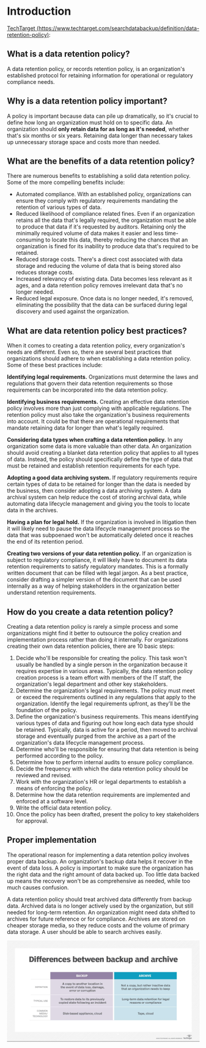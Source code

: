 # Introduction

[TechTarget (https://www.techtarget.com/searchdatabackup/definition/data-retention-policy)](https://www.techtarget.com/searchdatabackup/definition/data-retention-policy):

## What is a data retention policy?

A data retention policy, or records retention policy, is an organization's established protocol for retaining information for operational or regulatory compliance needs.

## Why is a data retention policy important?
A policy is important because data can pile up dramatically, so it's crucial to define how long an organization must hold on to specific data.  An organization should **only retain data for as long as it's needed**, whether that's six months or six years. Retaining data longer than necessary takes up unnecessary storage space and costs more than needed.

## What are the benefits of a data retention policy?

There are numerous benefits to establishing a solid data retention policy. Some of the more compelling benefits include:

  - Automated compliance. With an established policy, organizations can ensure they comply with regulatory requirements mandating the retention of various types of data.
  - Reduced likelihood of compliance related fines. Even if an organization retains all the data that's legally required, the organization must be able to produce that data if it's requested by auditors. Retaining only the minimally required volume of data makes it easier and less time-consuming to locate this data, thereby reducing the chances that an organization is fined for its inability to produce data that's required to be retained.
  - Reduced storage costs. There's a direct cost associated with data storage and reducing the volume of data that is being stored also reduces storage costs.
  - Increased relevancy of existing data. Data becomes less relevant as it ages, and a data retention policy removes irrelevant data that's no longer needed.
  - Reduced legal exposure. Once data is no longer needed, it's removed, eliminating the possibility that the data can be surfaced during legal discovery and used against the organization.

## What are data retention policy best practices?

When it comes to creating a data retention policy, every organization's needs are different. Even so, there are several best practices that organizations should adhere to when establishing a data retention policy. Some of these best practices include:

**Identifying legal requirements.** Organizations must determine the laws and regulations that govern their data retention requirements so those requirements can be incorporated into the data retention policy.

**Identifying business requirements.** Creating an effective data retention policy involves more than just complying with applicable regulations. The retention policy must also take the organization's business requirements into account. It could be that there are operational requirements that mandate retaining data for longer than what's legally required.

**Considering data types when crafting a data retention policy.** In any organization some data is more valuable than other data. An organization should avoid creating a blanket data retention policy that applies to all types of data. Instead, the policy should specifically define the type of data that must be retained and establish retention requirements for each type.

**Adopting a good data archiving system.** If regulatory requirements require certain types of data to be retained for longer than the data is needed by the business, then consider adopting a data archiving system. A data archival system can help reduce the cost of storing archival data, while automating data lifecycle management and giving you the tools to locate data in the archives.

**Having a plan for legal hold.** If the organization is involved in litigation then it will likely need to pause the data lifecycle management process so the data that was subpoenaed won't be automatically deleted once it reaches the end of its retention period.

**Creating two versions of your data retention policy.** If an organization is subject to regulatory compliance, it will likely have to document its data retention requirements to satisfy regulatory mandates. This is a formally written document that can be filled with legal jargon. As a best practice, consider drafting a simpler version of the document that can be used internally as a way of helping stakeholders in the organization better understand retention requirements.

## How do you create a data retention policy?

Creating a data retention policy is rarely a simple process and some organizations might find it better to outsource the policy creation and implementation process rather than doing it internally. For organizations creating their own data retention policies, there are 10 basic steps:

1. Decide who'll be responsible for creating the policy. This task won't usually be handled by a single person in the organization because it requires expertise in various areas. Typically, the data retention policy creation process is a team effort with members of the IT staff, the organization's legal department and other key stakeholders.
2. Determine the organization's legal requirements. The policy must meet or exceed the requirements outlined in any regulations that apply to the organization. Identify the legal requirements upfront, as they'll be the foundation of the policy.
3. Define the organization's business requirements. This means identifying various types of data and figuring out how long each data type should be retained. Typically, data is active for a period, then moved to archival storage and eventually purged from the archive as a part of the organization's data lifecycle management process.
4. Determine who'll be responsible for ensuring that data retention is being performed according to the policy.
5. Determine how to perform internal audits to ensure policy compliance.
6. Decide the frequency with which the data retention policy should be reviewed and revised.
7. Work with the organization's HR or legal departments to establish a means of enforcing the policy.
8. Determine how the data retention requirements are implemented and enforced at a software level.
9. Write the official data retention policy.
10. Once the policy has been drafted, present the policy to key stakeholders for approval.

## Proper implementation

The operational reason for implementing a data retention policy involves proper data backup. An organization's backup data helps it recover in the event of data loss. A policy is important to make sure the organization has the right data and the right amount of data backed up. Too little data backed up means the recovery won't be as comprehensive as needed, while too much causes confusion.

A data retention policy should treat archived data differently from backup data. Archived data is no longer actively used by the organization, but still needed for long-term retention. An organization might need data shifted to archives for future reference or for compliance. Archives are stored on cheaper storage media, so they reduce costs and the volume of primary data storage. A user should be able to search archives easily.

![](diff-backup-archive.jpg)
